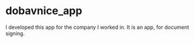 # dobavnice_app

I developed this app for the company I worked in. It is an app, for document signing. 
